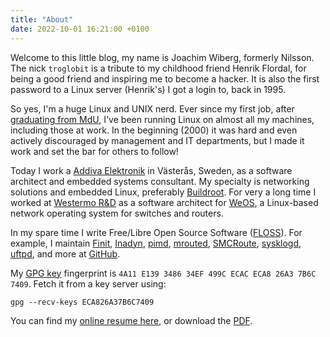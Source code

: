 ```yaml
---
title: "About"
date: 2022-10-01 16:21:00 +0100
---
```


Welcome to this little blog, my name is Joachim Wiberg, formerly
Nilsson.  The nick `troglobit` is a tribute to my childhood friend
Henrik Flordal, for being a good friend and inspiring me to become a
hacker.  It is also the first password to a Linux server (Henrik's) I
got a login to, back in 1995.

So yes, I'm a huge Linux and UNIX nerd.  Ever since my first job, after
[graduating from MdU][resume], I've been running Linux on almost all my
machines, including those at work.  In the beginning (2000) it was hard
and even actively discouraged by management and IT departments, but I
made it work and set the bar for others to follow!

Today I work a [Addiva Elektronik](https://addiva.se) in Västerås,
Sweden, as a software architect and embedded systems consultant.  My
specialty is networking solutions and embedded Linux, preferably
[Buildroot](https://buildroot.org).  For very a long time I worked at
[Westermo R&D][westermo] as a software architect for [WeOS][], a
Linux-based network operating system for switches and routers.

In my spare time I write Free/Libre Open Source Software ([FLOSS][]).
For example, I maintain [Finit][], [Inadyn][], [pimd][], [mrouted][],
[SMCRoute][], [sysklogd][], [uftpd][], and more at [GitHub][].

My [GPG key][] fingerprint is `4A11 E139 3486 34EF 499C ECAC ECA8 26A3
7B6C 7409`.  Fetch it from a key server using:

    gpg --recv-keys ECA826A37B6C7409

You can find my [online resume here][resume], or download the [PDF][].

[Finit]:    /finit.html
[Inadyn]:   /inadyn.html
[pimd]:     /pimd.html
[mrouted]:  /mrouted.html
[SMCRoute]: /smcroute.html
[uftpd]:    /uftpd.html
[westermo]: https://www.westermo.com
[WeOS]:     https://www.westermo.com/web/web_en_idc_com.nsf/AllDocuments/771C3C1ECF9B9550C1257E58002B89B3
[FLOSS]:    https://en.wikipedia.org/wiki/Free_and_open-source_software
[GitHub]:   https://github.com/troglobit/
[sysklogd]: https://github.com/troglobit/sysklogd
[GPG key]:  http://keys.gnupg.net/pks/lookup?search=0xECA826A37B6C7409&fingerprint=on&op=index
[resume]:   https://resume.troglobit.com
[PDF]:      https://resume.troglobit.com/resume.pdf
